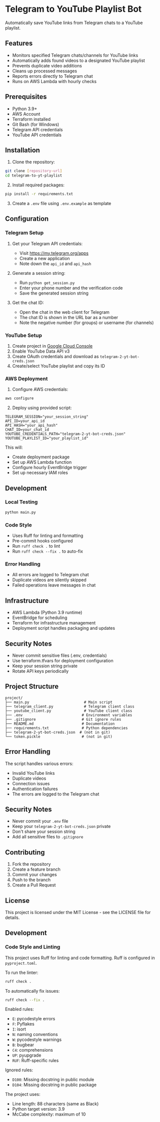 # Telegram to YouTube Playlist Bot

Automatically save YouTube links from Telegram chats to a YouTube playlist.

## Features

-   Monitors specified Telegram chats/channels for YouTube links
-   Automatically adds found videos to a designated YouTube playlist
-   Prevents duplicate video additions
-   Cleans up processed messages
-   Reports errors directly to Telegram chat
-   Runs on AWS Lambda with hourly checks

## Prerequisites

-   Python 3.9+
-   AWS Account
-   Terraform installed
-   Git Bash (for Windows)
-   Telegram API credentials
-   YouTube API credentials

## Installation

1. Clone the repository:

```bash
git clone [repository-url]
cd telegram-to-yt-playlist
```

2. Install required packages:

```bash
pip install -r requirements.txt
```

3. Create a `.env` file using `.env.example` as template

## Configuration

### Telegram Setup

1. Get your Telegram API credentials:

    - Visit https://my.telegram.org/apps
    - Create a new application
    - Note down the `api_id` and `api_hash`

2. Generate a session string:

    - Run `python get_session.py`
    - Enter your phone number and the verification code
    - Save the generated session string

3. Get the chat ID:
    - Open the chat in the web client for Telegram
    - The chat ID is shown in the URL bar as a number
    - Note the negative number (for groups) or username (for channels)

### YouTube Setup

1. Create project in [Google Cloud Console](https://console.cloud.google.com)
2. Enable YouTube Data API v3
3. Create OAuth credentials and download as `telegram-2-yt-bot-creds.json`
4. Create/select YouTube playlist and copy its ID

### AWS Deployment

1. Configure AWS credentials:

```bash
aws configure
```

2. Deploy using provided script:

```env
TELEGRAM_SESSION="your_session_string"
API_ID=your_api_id
API_HASH="your_api_hash"
CHAT_ID=your_chat_id
YOUTUBE_CREDENTIALS_PATH="telegram-2-yt-bot-creds.json"
YOUTUBE_PLAYLIST_ID="your_playlist_id"
```

This will:

-   Create deployment package
-   Set up AWS Lambda function
-   Configure hourly EventBridge trigger
-   Set up necessary IAM roles

## Development

### Local Testing

```bash
python main.py
```

### Code Style

-   Uses Ruff for linting and formatting
-   Pre-commit hooks configured
-   Run `ruff check .` to lint
-   Run `ruff check --fix .` to auto-fix

### Error Handling

-   All errors are logged to Telegram chat
-   Duplicate videos are silently skipped
-   Failed operations leave messages in chat

## Infrastructure

-   AWS Lambda (Python 3.9 runtime)
-   EventBridge for scheduling
-   Terraform for infrastructure management
-   Deployment script handles packaging and updates

## Security Notes

-   Never commit sensitive files (.env, credentials)
-   Use terraform.tfvars for deployment configuration
-   Keep your session string private
-   Rotate API keys periodically

## Project Structure

```
project/
├── main.py                         # Main script
├── telegram_client.py              # Telegram client class
├── youtube_client.py               # YouTube client class
├── .env                           # Environment variables
├── .gitignore                     # Git ignore rules
├── README.md                      # Documentation
├── requirements.txt               # Python dependencies
├── telegram-2-yt-bot-creds.json  # (not in git)
└── token.pickle                   # (not in git)
```

## Error Handling

The script handles various errors:

-   Invalid YouTube links
-   Duplicate videos
-   Connection issues
-   Authentication failures
-   The errors are logged to the Telegram chat

## Security Notes

-   Never commit your `.env` file
-   Keep your `telegram-2-yt-bot-creds.json` private
-   Don't share your session string
-   Add all sensitive files to `.gitignore`

## Contributing

1. Fork the repository
2. Create a feature branch
3. Commit your changes
4. Push to the branch
5. Create a Pull Request

## License

This project is licensed under the MIT License - see the LICENSE file for details.

## Development

### Code Style and Linting

This project uses Ruff for linting and code formatting. Ruff is configured in `pyproject.toml`.

To run the linter:

```bash
ruff check .
```

To automatically fix issues:

```bash
ruff check --fix .
```

Enabled rules:

-   `E`: pycodestyle errors
-   `F`: Pyflakes
-   `I`: isort
-   `N`: naming conventions
-   `W`: pycodestyle warnings
-   `B`: bugbear
-   `C4`: comprehensions
-   `UP`: pyupgrade
-   `RUF`: Ruff-specific rules

Ignored rules:

-   `D100`: Missing docstring in public module
-   `D104`: Missing docstring in public package

The project uses:

-   Line length: 88 characters (same as Black)
-   Python target version: 3.9
-   McCabe complexity: maximum of 10
